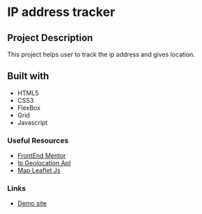 #  IP address tracker

## Project Description

This project helps user to track the ip address and gives location.

## Built with

- HTML5
- CSS3
- FlexBox
- Grid
- Javascript

### Useful Resources

- [FrontEnd Mentor](https://www.frontendmentor.io/challenges/ip-address-tracker-I8-0yYAH0)
- [Ip Geolocation ApI](https://geo.ipify.org/)
- [Map Leaflet Js](https://leafletjs.com/)

### Links

- [Demo site](https://ip-address-tracker-7qb6a254a-umapreethi-dev.vercel.app/)



